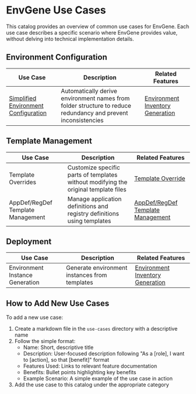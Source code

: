 # EnvGene Use Cases

This catalog provides an overview of common use cases for EnvGene. Each use case describes a specific scenario where EnvGene provides value, without delving into technical implementation details.

## Environment Configuration

| Use Case | Description | Related Features |
|----------|-------------|-----------------|
| [Simplified Environment Configuration](auto-environment-name.md) | Automatically derive environment names from folder structure to reduce redundancy and prevent inconsistencies | [Environment Inventory Generation](/docs/features/env-inventory-generation.md#automatic-environment-name-derivation) |

## Template Management

| Use Case | Description | Related Features |
|----------|-------------|-----------------|
| Template Overrides | Customize specific parts of templates without modifying the original template files | [Template Override](/docs/features/features/template-override.md) |
| AppDef/RegDef Template Management | Manage application definitions and registry definitions using templates | [AppDef/RegDef Template Management](../features/appdef-regdef-template-management.md) |

## Deployment

| Use Case | Description | Related Features |
|----------|-------------|-----------------|
| Environment Instance Generation | Generate environment instances from templates | [Environment Inventory Generation](/docs/features//env-inventory-generation.md) |

## How to Add New Use Cases

To add a new use case:

1. Create a markdown file in the `use-cases` directory with a descriptive name
2. Follow the simple format:
   - Name: Short, descriptive title
   - Description: User-focused description following "As a [role], I want to [action], so that [benefit]" format
   - Features Used: Links to relevant feature documentation
   - Benefits: Bullet points highlighting key benefits
   - Example Scenario: A simple example of the use case in action
3. Add the use case to this catalog under the appropriate category
